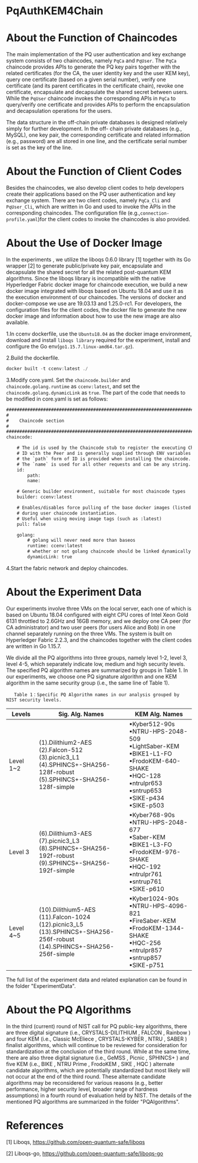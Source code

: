 # PqAuthKEM4Chain
# About the Function of Chaincodes
The main implementation of the PQ user authentication and key
exchange system consists of two chaincodes, namely `PqCa` and
`PqUser`. The `PqCa` chaincode provides
APIs to generate the PQ key pairs together with the related
certificates (for the CA, the user identity key and the user KEM
key), query one certificate (based on a given serial number),
verify one certificate (and its parent certificates in the certificate
chain), revoke one certificate, encapsulate and decapsulate the
shared secret between users. While the `PqUser` chaincode
invokes the corresponding APIs in `PqCa` to query/verify one
certificate and provides APIs to perform the encapsulation and
decapsulation operations for the users.

The data structure in the off-chain private databases is
designed relatively simply for further development. In the off-
chain private databases (e.g., MySQL), one key pair, the
corresponding certificate and related information (e.g., password)
are all stored in one line, and the certificate serial number is set as
the key of the line.

# About the Function of Client Codes
Besides the chaincodes, we also develop client codes to help
developers create their applications based on the PQ user
authentication and key exchange system. 
There are two client codes, namely `PqCa_Cli` and `PqUser_Cli`,
which are written in Go and used to invoke the APIs in the
corresponding chaincodes. The configuration file (e.g.,`connection-profile.yaml`)for the client
codes to invoke the chaincodes is also provided.

# About the Use of Docker Image
In the experiments , we utilize the liboqs 0.6.0 library [1] together with its Go wrapper [2] to generate public/private key pair, encapsulate and decapsulate the shared secret for all the related post-quantum KEM algorithms. Since the liboqs library is incompatible with the
native Hyperledger Fabric docker image for chaincode execution,
we build a new docker image integrated with liboqs based on Ubuntu 18.04 and use it as the execution environment of our
chaincodes. The versions of docker and docker-compose we use
are 19.03.13 and 1.25.0-rc1. For developers, the configuration
files for the client codes, the docker file to generate the new
docker image and information about how to use the new image
are also available.

1.In ccenv dockerfile, use the `Ubuntu18.04` as the docker image environment, download and install `liboqs library` required for the experiment, install and configure the Go env(`go1.15.7.linux-amd64.tar.gz`).

2.Build the dockerfile.

   ```javascript
   docker built -t ccenv:latest ./ 
   ```

3.Modify core.yaml.
Set the `chaincode.builder` and `chaincode.golang.runtime` as `ccenv:latest`, and set the `chaincode.golang.dynamicLink` as `true`. The part of the code that needs to be modified in core.yaml is set as follows:

```html
###############################################################################
#
#    Chaincode section
#
###############################################################################
chaincode:

    # The id is used by the Chaincode stub to register the executing Chaincode
    # ID with the Peer and is generally supplied through ENV variables
    # the `path` form of ID is provided when installing the chaincode.
    # The `name` is used for all other requests and can be any string.
    id:
        path:
        name:

    # Generic builder environment, suitable for most chaincode types
    builder: ccenv:latest

    # Enables/disables force pulling of the base docker images (listed below)
    # during user chaincode instantiation.
    # Useful when using moving image tags (such as :latest)
    pull: false

    golang:
        # golang will never need more than baseos
        runtime: ccenv:latest
        # whether or not golang chaincode should be linked dynamically
        dynamicLink: true
   ```
   
4.Start the fabric network and deploy chaincodes.
 
# About the Experiment Data
Our experiments involve three VMs on the local server, each one of which is based on Ubuntu 18.04 configured with eight CPU cores of Intel Xeon Gold 6131 throttled to 2.6GHz and 16GB memory, and we deploy one CA peer (for CA administrator) and two user peers (for users Alice and Bob) in one channel separately running on the three VMs. The system is built on Hyperledger Fabric 2.2.3, and the chaincodes together with the client codes are written in Go 1.15.7. 

We divide all the PQ algorithms into three groups, namely level 1-2, level 3, level 4-5, which separately indicate low, medium and high security levels. The specified PQ algorithm names are summarized by groups in Table 1. In our experiments, we choose one PQ signature algorithm and one KEM algorithm in the same security group (i.e., the same line of Table 1).

       Table 1：Specific PQ Algorithm names in our analysis grouped by NIST security levels.
|Levels | Sig. Alg. Names|KEM Alg. Names|
|--|--|--|
|Level 1~2| (1).Dilithium2-AES<br> (2).Falcon-512<br> (3).picnic3_L1 <br> (4).SPHINCS+-SHA256-128f-robust <br>(5).SPHINCS+-SHA256-128f-simple <br>| ▪Kyber512-90s<br> ▪NTRU-HPS-2048-509<br>▪LightSaber-KEM<br>▪BIKE1-L1-FO<br>▪FrodoKEM-640-SHAKE<br>▪HQC-128<br>▪ntrulpr653<br>▪sntrup653<br>▪SIKE-p434<br>▪SIKE-p503<br>|
| Level 3 | (6).Dilithium3-AES<br>(7).picnic3_L3<br>(8).SPHINCS+-SHA256-192f-robust<br>(9).SPHINCS+-SHA256-192f-simple<br>    | ▪Kyber768-90s<br>▪NTRU-HPS-2048-677<br>▪Saber-KEM<br>▪BIKE1-L3-FO<br>▪FrodoKEM-976-SHAKE<br>▪HQC-192<br>▪ntrulpr761<br>▪sntrup761<br>▪SIKE-p610<br> |
| Level 4~5| (10).Dilithium5-AES<br>(11).Falcon-1024<br>(12).picnic3_L5<br>(13).SPHINCS+-SHA256-256f-robust<br>(14).SPHINCS+-SHA256-256f-simple<br>| ▪Kyber1024-90s<br>▪NTRU-HPS-4096-821<br>▪FireSaber-KEM<br>▪FrodoKEM-1344-SHAKE<br>▪HQC-256<br>▪ntrulpr857<br>▪sntrup857<br>▪SIKE-p751|

                         
The full list of the experiment data and related explanation can be found in the folder "ExperimentData".

# About the PQ Algorithms
In the third (current) round of NIST call for PQ public-key algorithms, there are three digital signature (i.e., CRYSTALS-DILITHIUM , FALCON , Rainbow ) and four KEM (i.e., Classic McEliece , CRYSTALS-KYBER , NTRU , SABER ) finalist algorithms, which will continue to be reviewed for consideration for standardization at the conclusion of the third round. While at the same time, there are also three digital signature (i.e., GeMSS , Picnic , SPHINCS+ ) and five KEM (i.e., BIKE , NTRU Prime , FrodoKEM , SIKE , HQC ) alternate candidate algorithms, which are potentially standardized but most likely will not occur at the end of the third round. These alternate candidate algorithms may be reconsidered for various reasons (e.g., better performance, higher security level, broader range of hardness assumptions) in a fourth round of evaluation held by NIST. The details of the mentioned PQ algorithms are summarized in the folder "PQAlgorithms".

# References
[1] Liboqs, https://github.com/open-quantum-safe/liboqs

[2] Liboqs-go, https://github.com/open-quantum-safe/liboqs-go

